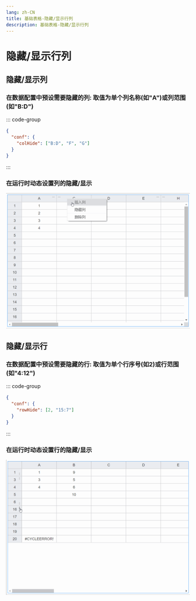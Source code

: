```yaml
---
lang: zh-CN
title: 基础表格-隐藏/显示行列
description: 基础表格-隐藏/显示行列
---
```


# 隐藏/显示行列

## 隐藏/显示列

<vma-formula-grid
ref="vfg"
:data="data"
:size="size"
style="width: 100%; height: 500px;"
/>

### 在数据配置中预设需要隐藏的列: 取值为单个列名称(如"A")或列范围(如"B:D")

::: code-group
```json
{
  "conf": {
    "colHide": ["B:D", "F", "G"]
  }
}
```
:::

### 在运行时动态设置列的隐藏/显示

![本地路径](./basic-table-column-row-hide-show/column-hide-show-change.gif "可以在运行时动态设置列隐藏/显示")

## 隐藏/显示行

<vma-formula-grid
ref="vfg1"
:data="data1"
:size="size"
style="width: 100%; height: 500px;"
/>

### 在数据配置中预设需要隐藏的行: 取值为单个行序号(如2)或行范围(如"4:12")

::: code-group
```json
{
  "conf": {
    "rowHide": [2, "15:7"]
  }
}
```
:::

### 在运行时动态设置行的隐藏/显示

![本地路径](./basic-table-column-row-hide-show/row-hide-show-change.gif "可以在运行时动态设置列隐藏/显示")

<script lang="ts">
import {defineComponent, onMounted, reactive, ref, watch} from "vue";

export default defineComponent({
  name: "HelloWorld",
  setup() {
    const size = ref('normal');

    const vfg = ref<VmaFormulaGridInstance>(null);

    const vfg1 = ref<VmaFormulaGridInstance>(null);

    onMounted(() => {
      console.log(data)
    });

    const mapData = reactive({
      data: [{
        p: 'A1',
        v: 1
      }, {
        p: 'A2',
        v: 2
      }, {
        p: 'A3',
        v: 3
      }, {
        p: 'A4',
        v: 4
      }, {
        p: 'A20',
        v: '= T20 - 2'
      }, {
        p: 'B1',
        v: '= SUM(A3, 6)'
      }, {
        p: 'B2',
        v: '= A2 + 2 + SQRT(2)'
      }, {
        p: 'B3',
        v: '= A3 + 2'
      }, {
        p: 'B4',
        v: '= A4 + 2'
      }, {
        p: 'B5',
        v: '= SUM(A1:A4)'
      }, {
        p: 'T20',
        v: '= A20 + 2'
      },]
    });

    const arrayData = reactive([
      [1, 2, 3, 4, 5, 6, 7, 8, 9, 10, 11, 12, 13, 14, 15, 16, 17, 18, 19, 20],
      [
        '= A1 + 2', '= B1 + 2', '= C1 + 2', '= D1 + 2', '= E1 + 2',
        '= F1 + 2', '= G1 + 2', '= H1 + 2', '= I1 + 2', '= J1 + 2',
        '= K1 + 2', '= L1 + 2', '= M1 + 2', '= N1 + 2', '= O1 + 2',
        '= P1 + 2', '= Q1 + 2', '= R1 + 2', '= S1 + 2', '= T1 + 2'
      ],
      [1, 2, 3, 4, 5, 6, 7, 8, 9, 10, 11, 12, 13, 14, 15, 16, 17, 18, 19, 20],
      [1, 2, 3, 4, 5, 6, 7, 8, 9, 10, 11, 12, 13, 14, 15, 16, 17, 18, 19, 20],
      [1, 2, 3, 4, 5, 6, 7, 8, 9, 10, 11, 12, 13, 14, 15, 16, 17, 18, 19, 20],
      [1, 2, 3, 4, 5, 6, 7, 8, 9, 10, 11, 12, 13, 14, 15, 16, 17, 18, 19, 20],
      [1, 2, 3, 4, 5, 6, 7, 8, 9, 10, 11, 12, 13, 14, 15, 16, 17, 18, 19, 20],
      [1, 2, 3, 4, 5, 6, 7, 8, 9, 10, 11, 12, 13, 14, 15, 16, 17, 18, 19, 20],
      [1, 2, 3, 4, 5, 6, 7, 8, 9, 10, 11, 12, 13, 14, 15, 16, 17, 18, 19, 20],
      [1, 2, 3, 4, 5, 6, 7, 8, 9, 10, 11, 12, 13, 14, 15, 16, 17, 18, 19, 20],
      [1, 2, 3, 4, 5, 6, 7, 8, 9, 10, 11, 12, 13, 14, 15, 16, 17, 18, 19, 20],
      [1, 2, 3, 4, 5, 6, 7, 8, 9, 10, 11, 12, 13, 14, 15, 16, 17, 18, 19, 20],
      [1, 2, 3, 4, 5, 6, 7, 8, 9, 10, 11, 12, 13, 14, 15, 16, 17, 18, 19, 20],
      [1, 2, 3, 4, 5, 6, 7, 8, 9, 10, 11, 12, 13, 14, 15, 16, 17, 18, 19, 20],
      [1, 2, 3, 4, 5, 6, 7, 8, 9, 10, 11, 12, 13, 14, 15, 16, 17, 18, 19, 20],
      [1, 2, 3, 4, 5, 6, 7, 8, 9, 10, 11, 12, 13, 14, 15, 16, 17, 18, 19, 20],
      [1, 2, 3, 4, 5, 6, 7, 8, 9, 10, 11, 12, 13, 14, 15, 16, 17, 18, 19, 20],
      [1, 2, 3, 4, 5, 6, 7, 8, 9, 10, 11, 12, 13, 14, 15, 16, 17, 18, 19, 20],
      [1, 2, 3, 4, 5, 6, 7, 8, 9, 10, 11, 12, 13, 14, 15, 16, 17, 18, 19, 20],
      [1, 2, 3, 4, 5, 6, 7, 8, 9, 10, 11, 12, 13, 14, 15, 16, 17, 18, 19, 20],
      [1, 2, 3, 4, 5, 6, 7, 8, 9, 10, 11, 12, 13, 14, 15, 16, 17, 18, 19, 20],
      [1, 2, 3, 4, 5, 6, 7, 8, 9, 10, 11, 12, 13, 14, 15, 16, 17, 18, 19, 20],
      [1, 2, 3, 4, 5, 6, 7, 8, 9, 10, 11, 12, 13, 14, 15, 16, 17, 18, 19, 20],
      [1, 2, 3, 4, 5, 6, 7, 8, 9, 10, 11, 12, 13, 14, 15, 16, 17, 18, 19, 20],
      [1, 2, 3, 4, 5, 6, 7, 8, 9, 10, 11, 12, 13, 14, 15, 16, 17, 18, 19, 20],
    ]);

    const confs = reactive({
        colHide: ["B:D", "F", "G"]
    });

    const confs1 = reactive({
        rowHide: [2, "15:7"]
    });

    const data = reactive({
      conf: confs,
      type: 'map',
      arrayData: arrayData,
      mapData: mapData
    });

    const data1 = reactive({
      conf: confs1,
      type: 'map',
      arrayData: arrayData,
      mapData: mapData
    });

    return {
      data,
      data1,
      size,
      vfg,
      vfg1,
    }
  }
})
</script>

<style scoped>

</style>
